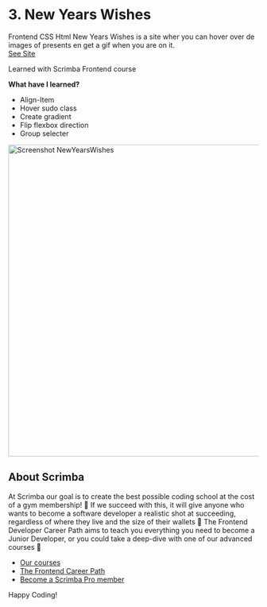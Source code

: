 # 3. New Years Wishes

Frontend CSS Html New Years Wishes is a site wher you can hover over de images of presents en get a gif when you are on it.
</br><a href="https://newyearswishes2022.netlify.app">See Site</a> 

Learned with Scrimba Frontend course

<b>What have I learned?</b>
<ul>
  <li>Align-Item</li>
    <li>Hover sudo class</li>
  <li>Create gradient</li>
    <li>Flip flexbox direction</li>
    <li>Group selecter</li>
</ul>


<img width="628" alt="Screenshot NewYearsWishes" src="https://user-images.githubusercontent.com/38401274/208244360-de2781c6-9ba6-4327-976a-32a2f2cb3010.png">



## About Scrimba

At Scrimba our goal is to create the best possible coding school at the cost of a gym membership! 💜
If we succeed with this, it will give anyone who wants to become a software developer a realistic shot at succeeding, regardless of where they live and the size of their wallets 🎉
The Frontend Developer Career Path aims to teach you everything you need to become a Junior Developer, or you could take a deep-dive with one of our advanced courses 🚀

- [Our courses](https://scrimba.com/allcourses)
- [The Frontend Career Path](https://scrimba.com/learn/frontend)
- [Become a Scrimba Pro member](https://scrimba.com/pricing)

Happy Coding!
